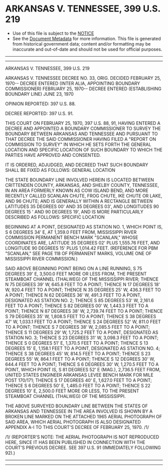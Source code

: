 ---
---

# ARKANSAS V. TENNESSEE, 399 U.S. 219

* Use of this file is subject to the [NOTICE](https://github.com/publicdocs/notice/blob/master/NOTICE)
* See the [Document Metadata](../../../) for more information.
  This file is generated from historical government data; content and/or formatting may be inaccurate and out-of-date and should not be used for official purposes.

----------
----------

ARKANSAS V. TENNESSEE, 399 U.S. 219

ARKANSAS V. TENNESSEE DECREE NO. 33, ORIG.  DECIDED FEBRUARY 25, 1970-- DECREE ENTERED (INTER ALIA, APPOINTING BOUNDARY COMMISSIONER) FEBRUARY 25, 1970-- DECREE ENTERED (ESTABLISHING BOUNDARY LINE) JUNE 23, 1970

OPINION REPORTED:  397 U.S. 88.

DECREE REPORTED:  397 U.S. 91.

THIS COURT ON FEBRUARY 25, 1970, 397 U.S. 88, 91, HAVING ENTERED A DECREE AND APPOINTED A BOUNDARY COMMISSIONER TO SURVEY THE BOUNDARY BETWEEN ARKANSAS AND TENNESSEE AND PURSUANT TO THAT DECREE THE SAID COMMISSIONER HAVING FILED A "REPORT ON COMMISSION TO SURVEY" IN WHICH HE SETS FORTH THE GENERAL LOCATION AND SPECIFIC LOCATION OF SUCH BOUNDARY TO WHICH THE PARTIES HAVE APPROVED AND CONSENTED.

IT IS ORDERED, ADJUDGED, AND DECREED THAT SUCH BOUNDARY SHALL BE FIXED AS FOLLOWS: GENERAL LOCATION

THE STATE BOUNDARY LINE INVOLVED HEREIN IS LOCATED BETWEEN CRITTENDEN COUNTY, ARKANSAS, AND SHELBY COUNTY, TENNESSEE, IN AN AREA FORMERLY KNOWN AS COW ISLAND BEND, AND MORE RECENTLY CALLED SCANLAN CHUTE, FROG CHUTE, IKE CHUTE OR LAKE, AND 96 CHUTE; AND IS GENERALLY WITHIN A RECTANGLE BETWEEN LATITUDES 35 DEGREES 00' AND 35 DEGREES 03', AND LONGITUDES 90 DEGREES 15 ' AND 90 DEGREES 19', AND IS MORE PARTICULARLY DESCRIBED AS FOLLOWS: SPECIFIC LOCATION

BEGINNING AT A POINT, DESIGNATED AS STATION NO. 1, WHICH POINT IS, S 6 DEGREES 34' E, AT 1,359.0 FEET FROM, MISSISSIPPI RIVER COMMISSION PERMANENT BENCH MARK "SCANLAN," WHOSE COORDINATES ARE, LATITUDE 35 DEGREES 02' PLUS 1,555.76 FEET, AND LONGITUDE 90 DEGREES 15' PLUS 1,014.42 FEET.  (REFERENCE FOR PBM "SCANLAN," SEE PAGE 118 OF PERMANENT MARKS, VOLUME ONE OF MISSISSIPPI RIVER COMMISSION.)

SAID ABOVE BEGINNING POINT BEING ON A LINE RUNNING, S 75 DEGREES 39' E, 3,500.0 FEET MORE OR LESS FROM, THE PRESENT STEAMBOAT CHANNEL (THALWEG) OF THE MISSISSIPPI RIVER; THENCE N 75 DEGREES 39' W, 645.8 FEET TO A POINT; THENCE N 17 DEGREES 18' W, 920.4 FEET TO A POINT; THENCE N 35 DEGREES 25' W, 436.3 FEET TO A POINT; THENCE N 62 DEGREES 36' W, 491.3 FEET TO A POINT, DESIGNATED AS STATION NO. 2; THENCE S 85 DEGREES 53' W, 2,161.6 FEET TO A POINT; THENCE S 82 DEGREES 00' W, 1,443.3 FEET TO A POINT; THENCE N 87 DEGREES 38' W, 2,739.74 FEET TO A POINT; THENCE S 79 DEGREES 35' W, 1,808.5 FEET TO A POINT; THENCE S 38 DEGREES 47' W, 1,033.1 FEET TO A POINT; THENCE S 24 DEGREES 52' W, 811.0 FEET TO A POINT; THENCE S 7 DEGREES 38' W, 2,085.5 FEET TO A POINT; THENCE S 11 DEGREES 29' W, 1,725.2 FEET TO A POINT, DESIGNATED AS STATION NO. 3; THENCE S 23 DEGREES 31' W, 3,098.3 FEET TO A POINT; THENCE S 0 DEGREES 51' E, 1,370.5 FEET TO A POINT; THENCE S 13 DEGREES 15' E, 1,158.1 FEET TO A POINT, DESIGNATED AS STATION NO. 4; THENCE S 38 DEGREES 45' W, 814.5 FEET TO A POINT; THENCE S 23 DEGREES 55' W, 864.1 FEET TO A POINT; THENCE S 12 DEGREES 30' W, 644.4 FEET TO A POINT; THENCE S 6 DEGREES 30' W, 1,270.5 FEET TO A POINT, WHICH POINT IS, S 81 DEGREES 52' E (MAG.), 2,736.5 FEET FROM, UNITED STATES ENGINEER ARKANSAS LEVEE BENCH MARK FOR MILE POST 170/171; THENCE S 17 DEGREES 40' E, 1,627.0 FEET TO A POINT; THENCE S 6 DEGREES 50' E, 1,485.0 FEET TO A POINT; THENCE S 22 DEGREES 10' E, 2,500.0 FEET MORE OR LESS, TO THE PRESENT STEAMBOAT CHANNEL (THALWEG) OF THE MISSISSIPPI.

THE ABOVE SURVEYED BOUNDARY LINE BETWEEN THE STATES OF ARKANSAS AND TENNESSEE IN THE AREA INVOLVED IS SHOWN BY A BROKEN LINE MARKED ON THE ATTACHED 1965 AERIAL PHOTOGRAPH OF SAID AREA, WHICH AERIAL PHOTOGRAPH IS ALSO DESIGNATED APPENDIX A-I TO THIS COURT'S DECREE OF FEBRUARY 25, 1970.  /1/

/1/  (REPORTER'S NOTE:  THE AERIAL PHOTOGRAPH IS NOT REPRODUCED HERE, SINCE IT HAS BEEN PUBLISHED IN CONNECTION WITH THE COURT'S PREVIOUS DECREE.  SEE 397 U.S. 91 (IMMEDIATELY FOLLOWING 92).)


----------
----------

